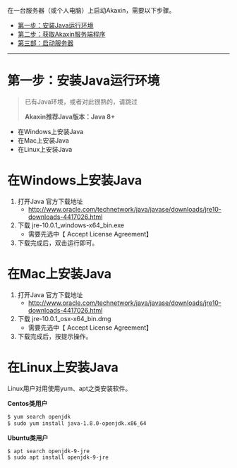 
在一台服务器（或个人电脑）上启动Akaxin，需要以下步骤。

* [第一步：安装Java运行环境](step-1-java.md)
* [第二步：获取Akaxin服务端程序](step-2-jar.md)
* [第三部：启动服务器](step-3-run.md)

----


# 第一步：安装Java运行环境

> 已有Java环境，或者对此很熟的，请跳过
>
> **Akaxin推荐Java版本：Java 8+**



* 在Windows上安装Java
* 在Mac上安装Java
* 在Linux上安装Java


在Windows上安装Java
====

1. 打开Java 官方下载地址
    * http://www.oracle.com/technetwork/java/javase/downloads/jre10-downloads-4417026.html
2. 下载 jre-10.0.1_windows-x64_bin.exe
    * 需要先选中【 Accept License Agreement】
3. 下载完成后，双击运行即可。


在Mac上安装Java
====

1. 打开Java 官方下载地址
    * http://www.oracle.com/technetwork/java/javase/downloads/jre10-downloads-4417026.html
2. 下载 jre-10.0.1_osx-x64_bin.dmg
    * 需要先选中【 Accept License Agreement】
3. 下载完成后，按提示操作。


在Linux上安装Java
====

Linux用户对用使用yum、apt之类安装软件。

**Centos类用户**

```bash
$ yum search openjdk
$ sudo yum install java-1.8.0-openjdk.x86_64
```

**Ubuntu类用户**

```bash
$ apt search openjdk-9-jre
$ sudo apt install openjdk-9-jre
```
